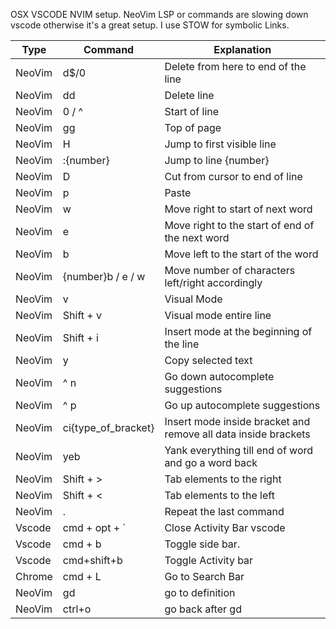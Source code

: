 OSX VSCODE NVIM setup.
NeoVim LSP or commands are slowing down vscode otherwise it's a great setup.
I use STOW for symbolic Links.

| Type | Command | Explanation |
| ---- | ---- | ---- |
| NeoVim | d$/0 | Delete from here to end of the line |
| NeoVim | dd | Delete line |
| NeoVim | 0 / ^ | Start of line |
| NeoVim | gg | Top of page |
| NeoVim | H | Jump to first visible line |
| NeoVim | :{number} | Jump to line {number} |
| NeoVim | D | Cut from cursor to end of line |
| NeoVim | p | Paste |
| NeoVim | w | Move right to start of next word |
| NeoVim | e | Move right to the start of end of the next word |
| NeoVim | b | Move left to the start of the word |
| NeoVim | {number}b / e / w | Move number of characters left/right accordingly |
| NeoVim | v | Visual Mode |
| NeoVim | Shift + v | Visual mode entire line |
| NeoVim | Shift + i | Insert mode at the beginning of the line |
| NeoVim | y | Copy selected text |
| NeoVim | ^ n | Go down autocomplete suggestions |
| NeoVim | ^ p | Go up autocomplete suggestions |
| NeoVim | ci{type_of_bracket} | Insert mode inside bracket and remove all data inside brackets |
| NeoVim | yeb | Yank everything till end of word and go a word back |
| NeoVim | Shift + > | Tab elements to the right |
| NeoVim | Shift + < | Tab elements to the left |
| NeoVim | . | Repeat the last command |
| Vscode | cmd + opt + ` | Close Activity Bar vscode |
| Vscode | cmd + b | Toggle side bar. |
| Vscode | cmd+shift+b | Toggle Activity bar |
| Chrome | cmd + L | Go to Search Bar |
| NeoVim | gd | go to definition |
| NeoVim | ctrl+o | go back after gd |
